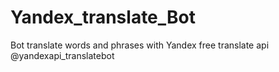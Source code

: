 # Yandex_translate_Bot
Bot translate words and phrases with Yandex free translate api
@yandexapi_translatebot
